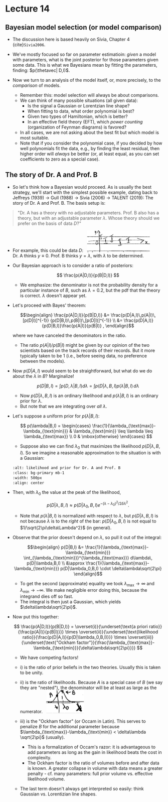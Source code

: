 # Lecture 14

## Bayesian model selection (or model comparison)

* The discussion here is based heavily on Sivia, Chapter 4 {cite}`Sivia2006`.

* We've mostly focused so far on parameter estimatioin: *given* a model with parameters, what is the joint posterior for those parameters given some data. This is what we Bayesians mean by fitting the parameters, finding: $p(\thetavec| D,I)$.

* Now we turn to an analysis of the model itself, or, more precisely, to the *comparison* of models.
    * Remember this: model selection will always be about comparisons.
    * We can think of many possible situations (all given data):
        * Is the signal a Gaussian or Lorentzian line shape?
        * When fitting to data, what order polynomial is best?
        * Given two types of Hamiltonian, which is better?
        * In an effective field theory (EFT), which *power counting* (organization of Feynman diagrams) is favored?
    * In all cases, we are not asking about the best fit but which model is most suitable.
    * Note that if you consider the polynomial case, if you decided by how well polynomials fit the data, e.g., by finding the least residual, then higher order will *always* be better (or, at least equal, as you can set coefficients to zero as a special case).

## The story of Dr. A and Prof. B

* So let's think how a Bayesian would proceed. As is usually the best strategy, we'll start with the simplest possible example, dating back to Jeffreys (1939) $\longrightarrow$ Gull (1988) $\longrightarrow$ Sivia (2006) $\longrightarrow$ TALENT (2019):
The story of Dr. A and Prof. B. The basis setup is:

>"Dr. A has a theory with no adjustable parameters. Prof. B also has a theory, but with an adjustable parameter $\lambda$. Whose theory should we prefer on the basis of data $D$?"

* For example, this could be data $D$: &nbsp;&nbsp;<img src="/_images/data_for_Dr_A_and_Prof_B_handdrawn.png" alt="schematic data for Dr. A and Prof. B" class="bg-primary mb-1" width="200px"> <br/>
Dr. A thinks $y\equiv 0$. Prof. B thinks $y=\lambda$, with $\lambda$ to be determined.

* Our Bayesian approach is to consider a ratio of posteriors:

    $$
     \frac{p(A|D,I)}{p(B|D,I)}
    $$

    * We emphasize: the denominator is not the probability density for a particular instance of $B$, such as $\lambda =0.2$, but the pdf that the theory is correct. $\lambda$ doesn't appear yet.

* Let's proceed with Bayes' theorem:

    $$\begin{align}
     \frac{p(A|D,I)}{p(B|D,I)} &= \frac{p(D|A,I)\,p(A|I)\,[p(D|I)]^{-1}}
        {p(D|B,I)\,p(B|I)\,[p(D|I)]^{-1}} \\
        &= \frac{p(D|A,I)}{p(D|B,I)}\frac{p(A|I)}{p(B|I)} ,
    \end{align}$$

    where we have canceled the denominators in the ratio.

    * The ratio $p(A|I)/p(B|I)$ might be given by our opinion of the two scientists based on the track records of their records. But it more typically taken to be 1 (i.e., before seeing data, no preference between the models).

* Now $p(D|A,I)$ would seem to be straightforward, but what do we do about the $\lambda$ in $B$? Marginalize!

    $$
      p(D|B,I) = \int p(D,\lambda|B,I)d\lambda
        = \int p(D|\lambda,B,I) p(\lambda|B,I)\,d\lambda
    $$

    * Now $p(D|\lambda,B,I)$ is an ordinary likelihood and $p(\lambda|B,I)$ is an ordinary prior for $\lambda$.
    * But note that we are integrating over *all* $\lambda$.

* Let's suppose a uniform prior for $p(\lambda|B,I)$:

    $$
     p(\lambda|B,I) = \begin{cases}
           \frac{1}{\lambda_{\text{max}}-\lambda_{\text{min}}}
     & \lambda_{\text{min}} \leq \lambda \leq \lambda_{\text{max}} \\
       0  & \mbox{otherwise}
           \end{cases}
    $$

    * Suppose also we can find $\lambda_0$ that maximizes the likelihood $p(D|\lambda,B,I)$. So we imagine a reasonable approximation to the situation is with a Gaussian: 

    ```{image} /_images/graph_of_likelihood_and_prior_Dr_A_and_Prof_B_handdrawn.png
    :alt: likelihood and prior for Dr. A and Prof. B
    :class: bg-primary mb-1
    :width: 500px
    :align: center
    ```

* Then, with $\lambda_0$ the value at the peak of the likelihood,

    $$
      p(D |\lambda,B,I) \approx p(D|\lambda_0,B,I)
        e^{-(\lambda-\lambda_0)^2/2\delta\lambda^2} .
    $$

    * Note that $p(\lambda|B,I)$ is normalized with respect to $\lambda$, but $p(D|\lambda,B,I)$ is not because $\lambda$ is to the *right* of the bar: $p(D|\lambda_0,B,I)$ is not equal to $1/\sqrt{2\pi\delta\Lambda^2}$ (in general).

* Observe that the prior doesn't depend on $\lambda$, so pull it out of the integral:

    $$\begin{align}
      p(D|B,I) &= \frac{1}{\lambda_{\text{max}}-\lambda_{\text{min}}} \int_{\lambda_{\text{min}}}^{\lambda_{\text{max}}}
      d\lambda\, p(D|\lambda,B,I)
      \\
      &\approx \frac{1}{\lambda_{\text{max}}-\lambda_{\text{min}}}
      p(D|\lambda_0,B,I) \cdot \delta\lambda\sqrt{2\pi}
    \end{align}$$

    * To get the second (approximate) equality we took $\lambda_{\text{max}} \rightarrow \infty$ and $\lambda_{\text{min}} \rightarrow -\infty$. We make negligible error doing this, because the integrand dies off so fast. 
    * The integral is then just a Gaussian, which yields $\delta\lambda\sqrt{2\pi}$.

* Now put this together:

    $$
    \frac{p(A|D,I)}{p(B|D,I)}
    = \overset{i)}{\underset{\text{a priori ratio}}{\frac{p(A|I)}{p(B|I)}}} \times
      \overset{ii)}{\underset{\text{likelihood ratio}}{\frac{p(D|A,I)}{p(D|\lambda_0,B,I)}}} \times
      \overset{iii)}{\underset{\text{"Ockham factor"}}{\frac{\lambda_{\text{max}}-\lambda_{\text{min}}}{\delta\lambda\sqrt{2\pi}}}}
    $$

    * We have competing factors!

    * i) is the ratio of prior beliefs in the two theories. Usually this is taken to be unity.

    * ii) is the ratio of likelihoods. Because $A$ is a special case of $B$ (we say they are "nested"), the denominator will be at least as large as the numerator.
    &nbsp;&nbsp;<img src="/_images/likelihood_ratio_for_Dr_A_and_Prof_B_handdrawn.png" alt="Likelihood ratio for Dr. A and Prof. B" class="bg-primary mb-1" width="120px"> <br/>

    * iii) is the "Ockham factor" (or Occam in Latin). 
    This serves to penalize $B$ for the additional parameter because $\lambda_{\text{max}}-\lambda_{\text{min}} < \delta\lambda \sqrt{2\pi}$ (usually). 
        * This is a formalization of Occam's razor: it is advantageous to add parameters as long as the gain in likelihood beats the cost in complexity.
        * The Ockham factor is the ratio of volumes before and after data is known. A greater collapse in volume with data means a greater penalty - cf. many parameters: full prior volume vs. effective likelihood volume.

    * The last term doesn't always get interpreted so easily: think Gaussian vs. Lorentizian line shapes.




